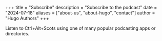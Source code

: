 +++
title = "Subscribe"
description = "Subscribe to the podcast"
date = "2024-07-18"
aliases = ["about-us", "about-hugo", "contact"]
author = "Hugo Authors"
+++

Listen to Ctrl+Alt+Scots using one of many popular podcasting apps or directories.

